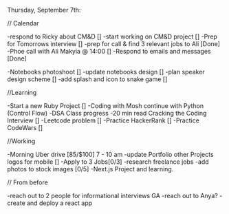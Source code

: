 Thursday, September 7th:

// Calendar

-respond to Ricky about CM&D []
-start working on CM&D project []
-Prep for Tomorrows interview []
-prep for call & find 3 relevant jobs to Ali [Done]
-Phoe call with Ali Makyia @ 14:00 []
-Respond to emails and messages [Done]


-Notebooks photoshoot []
-update notebooks design []
-plan speaker design scheme []
-add splash and icon to snake game []

//Learning

-Start a new Ruby Project []
-Coding with Mosh continue with Python (Control Flow)
-DSA Class progress
-20 min read Cracking the Coding Interview []
-Leetcode problem []
-Practice HackerRank []
-Practice CodeWars []

//Working

-Morning Uber drive [85/$100] 7 - 10 am
-update Portfolio other Projects logos for mobile []
-Apply to 3 Jobs[0/3]
-research freelance jobs
-add photos to stock images [0/5]
-Next.js Project and learning.

// From before

-reach out to 2 people for informational interviews GA
-reach out to Anya?
-create and deploy a react app
